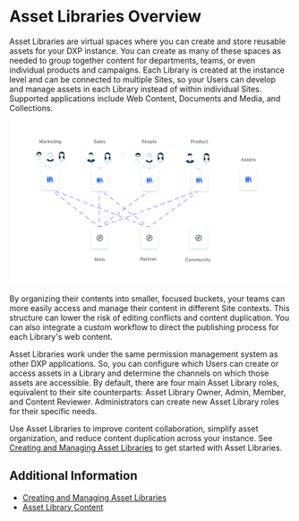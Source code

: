 # Asset Libraries Overview

Asset Libraries are virtual spaces where you can create and store reusable assets for your DXP instance. You can create as many of these spaces as needed to group together content for departments, teams, or even individual products and campaigns. Each Library is created at the instance level and can be connected to multiple Sites, so your Users can develop and manage assets in each Library instead of within individual Sites. Supported applications include Web Content, Documents and Media, and Collections.

![Asset Libraries are virtual spaces where you can create and store reusable assets for your DXP instance.](./asset-libraries-overview/images/01.png)

By organizing their contents into smaller, focused buckets, your teams can more easily access and manage their content in different Site contexts. This structure can lower the risk of editing conflicts and content duplication. You can also integrate a custom workflow to direct the publishing process for each Library's web content.

Asset Libraries work under the same permission management system as other DXP applications. So, you can configure which Users can create or access assets in a Library and determine the channels on which those assets are accessible. By default, there are four main Asset Library roles, equivalent to their site counterparts: Asset Library Owner, Admin, Member, and Content Reviewer. Administrators can create new Asset Library roles for their specific needs.

Use Asset Libraries to improve content collaboration, simplify asset organization, and reduce content duplication across your instance. See [Creating and Managing Asset Libraries](./creating-and-managing-asset-libraries.md) to get started with Asset Libraries.

## Additional Information

* [Creating and Managing Asset Libraries](./creating-and-managing-asset-libraries.md)
* [Asset Library Content](./asset-library-content.md)
